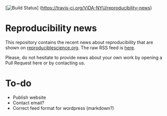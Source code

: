 [![Build Status](https://travis-ci.org/ViDA-NYU/reproducibility-news.svg?branch=master)]
(https://travis-ci.org/ViDA-NYU/reproducibility-news)

Reproducibility news
====================

This repository contains the recent news about reproducibility that are shown on [reproduciblescience.org](http://reproduciblescience.org/). The raw RSS feed is [here](https://vida-nyu.github.io/reproducibility-news/feed.rss).

Please, do not hesitate to provide news about your own work by opening a Pull Request here or by contacting us.

To-do
=====

* Publish website
* Contact email?
* Correct feed format for wordpress (markdown?)
